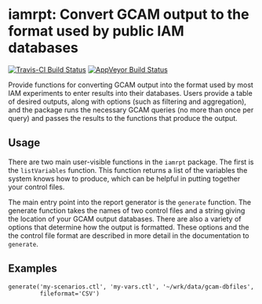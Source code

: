 # iamrpt: Convert GCAM output to the format used by public IAM databases
[![Travis-CI Build Status](https://travis-ci.org/JGCRI/iamrpt.svg?branch=master)](https://travis-ci.org/JGCRI/iamrpt)
[![AppVeyor Build Status](https://ci.appveyor.com/api/projects/status/github/JGCRI/iamrpt?branch=master&svg=true)](https://ci.appveyor.com/project/JGCRI/iamrpt)

Provide functions for converting GCAM output into the format used by
most IAM experiments to enter results into their databases.  Users
provide a table of desired outputs, along with options (such as
filtering and aggregation), and the package runs the necessary GCAM
queries (no more than once per query) and passes the results to the
functions that produce the output.

## Usage
There are two main user-visible functions in the `iamrpt` package.  The
first is the `listVariables` function.  This function returns a
list of the variables the system knows how to produce, which can be helpful
in putting together your control files.

The main entry point into the report generator is the `generate`
function.  The generate function takes the names of two control files and a
string giving the location of your GCAM output databases.  There are also a
variety of options that determine how the output is formatted.  These options
and the the control file format are described in more detail in the
documentation to `generate`.

## Examples
```
generate('my-scenarios.ctl', 'my-vars.ctl', '~/wrk/data/gcam-dbfiles',
         fileformat='CSV')
```
